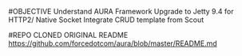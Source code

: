 #OBJECTIVE
Understand AURA Framework
Upgrade to Jetty 9.4 for HTTP2/ Native Socket
Integrate CRUD template from Scout

#REPO CLONED 
ORIGINAL README https://github.com/forcedotcom/aura/blob/master/README.md
